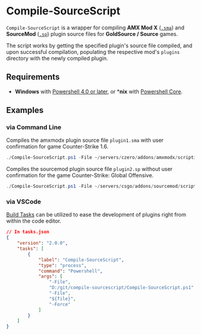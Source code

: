 # Compile-SourceScript

`Compile-SourceScript` is a wrapper for compiling **AMX Mod X** ([`.sma`](https://wiki.alliedmods.net/Compiling_Plugins_(AMX_Mod_X))) and **SourceMod** ([`.sp`](https://wiki.alliedmods.net/Compiling_SourceMod_Plugins)) plugin source files for **GoldSource / Source** games.

The script works by getting the specified plugin's source file compiled, and upon successful compilation, populating the respective mod's `plugins` directory with the newly compiled plugin.

## Requirements

- **Windows** with [Powershell 4.0 or later](https://docs.microsoft.com/en-us/powershell/scripting/install/installing-windows-powershell?view=powershell-5.1), or ***nix** with [Powershell Core](https://github.com/powershell/powershell).

## Examples

### via Command Line

Compiles the amxmodx plugin source file `plugin1.sma` with user confirmation for game Counter-Strike 1.6.

```powershell
./Compile-SourceScript.ps1 -File ~/servers/czero/addons/amxmodx/scripting/plugin1.sma
```

Compiles the sourcemod plugin source file `plugin2.sp` without user confirmation for the game Counter-Strike: Global Offensive.

```powershell
./Compile-SourceScript.ps1 -File ~/servers/csgo/addons/sourcemod/scripting/plugin2.sp -Force
```

### via VSCode

[Build Tasks](https://code.visualstudio.com/docs/editor/tasks#vscode) can be utilized to ease the development of plugins right from within the code editor.

```json
// In tasks.json
{
    "version": "2.0.0",
    "tasks": [
        {
            "label": "Compile-SourceScript",
            "type": "process",
            "command": "Powershell",
            "args": [
                "-File",
                "D:/git/compile-sourcescript/Compile-SourceScript.ps1",
                "-File",
                "${file}",
                "-Force"
            ]
        }
    ]
}
```